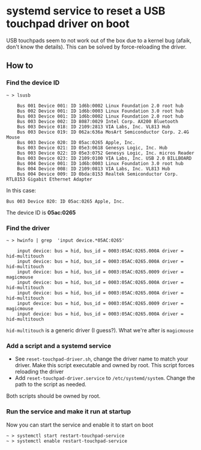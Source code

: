 # systemd service to reset a USB touchpad driver on boot

USB touchpads seem to not work out of the box due to a kernel bug (afaik, don't know the details). This can be solved by force-reloading the driver.

## How to

### Find the device ID
```
~ > lsusb

    Bus 001 Device 001: ID 1d6b:0002 Linux Foundation 2.0 root hub
    Bus 002 Device 001: ID 1d6b:0003 Linux Foundation 3.0 root hub
    Bus 003 Device 001: ID 1d6b:0002 Linux Foundation 2.0 root hub
    Bus 003 Device 002: ID 8087:0029 Intel Corp. AX200 Bluetooth
    Bus 003 Device 018: ID 2109:2813 VIA Labs, Inc. VL813 Hub
    Bus 003 Device 019: ID 062a:636a MosArt Semiconductor Corp. 2.4G Mouse
    Bus 003 Device 020: ID 05ac:0265 Apple, Inc.
    Bus 003 Device 021: ID 05e3:0618 Genesys Logic, Inc. Hub
    Bus 003 Device 022: ID 05e3:0752 Genesys Logic, Inc. micros Reader
    Bus 003 Device 023: ID 2109:0100 VIA Labs, Inc. USB 2.0 BILLBOARD
    Bus 004 Device 001: ID 1d6b:0003 Linux Foundation 3.0 root hub
    Bus 004 Device 008: ID 2109:0813 VIA Labs, Inc. VL813 Hub
    Bus 004 Device 009: ID 0bda:8153 Realtek Semiconductor Corp. RTL8153 Gigabit Ethernet Adapter
```

In this case:
```
Bus 003 Device 020: ID 05ac:0265 Apple, Inc.
```

The device ID is **05ac:0265**

### Find the driver

```
~ > hwinfo | grep  'input device.*05AC:0265'

    input device: bus = hid, bus_id = 0003:05AC:0265.000A driver = hid-multitouch
    input device: bus = hid, bus_id = 0003:05AC:0265.000A driver = hid-multitouch
    input device: bus = hid, bus_id = 0003:05AC:0265.0009 driver = magicmouse
    input device: bus = hid, bus_id = 0003:05AC:0265.000A driver = hid-multitouch
    input device: bus = hid, bus_id = 0003:05AC:0265.000A driver = hid-multitouch
    input device: bus = hid, bus_id = 0003:05AC:0265.0009 driver = magicmouse
    input device: bus = hid, bus_id = 0003:05AC:0265.000A driver = hid-multitouch
```

`hid-multitouch` is a generic driver (I guess?). What we're after is `magicmouse`

### Add a script and a systemd service

- See `reset-touchpad-driver.sh`, change the driver name to match your driver. Make this script executable and owned by root. This script forces reloading the driver
- Add `reset-touchpad-driver.service` to `/etc/systemd/system`. Change the path to the script as needed.

Both scripts should be owned by root.

### Run the service and make it run at startup

Now you can start the service and enable it to start on boot

```
~ > systemctl start restart-touchpad-service
~ > systemctl enable restart-touchpad-service
```
